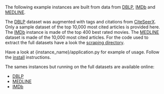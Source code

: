 The following example instances are built from data from [DBLP][0],
[IMDb][1] and [MEDLINE][2]. 

The [DBLP][3] dataset was augmented with tags and citations from
[CiteSeerX][7]. Only a sample dataset of the top 10,000 most cited articles is
provided here. The [IMDb][4] instance is made of the top 400 best rated movies.
The [MEDLINE][4] dataset is made of the 10,000 most cited articles. For the
code used to extract the full datasets have a look the [scraping directory][6].

Have a look at {instance_name}/application.py for example of usage. Follow the
[install][8] instructions.

The sames instances but running on the full datasets are available online:

* [DBLP][_1]
* [MEDLINE][_2]
* [IMDb][_3]

[0]: http://www.informatik.uni-trier.de/~ley/db/
[1]: http://www.imdb.com/
[2]: http://www.ncbi.nlm.nih.gov/pubmed
[3]: https://github.com/alexksikes/cloudmining/examples/dblp/
[4]: https://github.com/alexksikes/cloudmining/examples/imdb/
[5]: https://github.com/alexksikes/cloudmining/examples/medline/
[6]: https://github.com/alexksikes/scraping/
[7]: http://citeseerx.ist.psu.edu/index
[8]: https://github.com/alexksikes/cloudmining/examples/INSTALL.md

[_1]: http://dblp.cloudmining.net
[_2]: http://imdb.cloudmining.net
[_3]: http://medline.cloudmining.net
